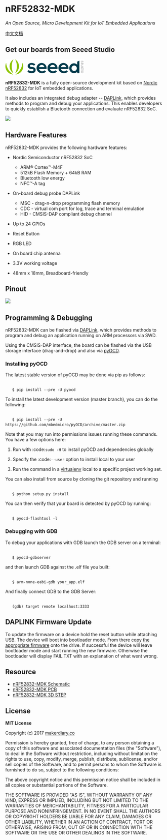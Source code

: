 # nRF52832-MDK

*An Open Source, Micro Development Kit for IoT Embedded Applications*

[中文文档](https://wiki.makerdiary.co/nrf52832-mdk)

## Get our boards from Seeed Studio

[![](/docs/img/seeed_logo_20170815.png)](https://www.seeedstudio.com/nRF52832-Micro-Development-Board-p-2992.html)

**nRF52832-MDK** is a fully open-source development kit based on [Nordic nRF52832](http://www.nordicsemi.com/eng/Products/Bluetooth-low-energy/nRF52832) for IoT embedded applications. 

It also includes an integrated debug adapter -- [DAPLink](https://github.com/mbedmicro/DAPLink/), which provides methods to program and debug your applications. This enables developers to quickly establish a Bluetooth connection and evaluate nRF52832 SoC.


![](https://img.makerdiary.co/wiki/nrf52832mdk/nrf52832-mdk-boardbox.jpg)

## Hardware Features

nRF52832-MDK provides the following hardware features:

* Nordic Semiconductor nRF52832 SoC
    * ARM® Cortex™-M4F
    * 512kB Flash Memory + 64kB RAM
    * Bluetooth low energy
    * NFC™-A tag

* On-board debug probe DAPLink
    * MSC - drag-n-drop programming flash memory
    * CDC - virtual com port for log, trace and terminal emulation
    * HID - CMSIS-DAP compliant debug channel

* Up to 24 GPIOs

* Reset Button

* RGB LED

* On board chip antenna

* 3.3V working voltage

* 48mm x 18mm, Breadboard-friendly


## Pinout

![](https://img.makerdiary.co/wiki/nrf52832mdk/nRF52832-PINOUT.png)


## Programming & Debugging

nRF52832-MDK can be flashed via [DAPLink](https://github.com/mbedmicro/DAPLink),
which provides methods to program and debug an application running on ARM processors via SWD. 

Using the CMSIS-DAP interface, the board can be flashed via the USB storage
interface (drag-and-drop) and also via [pyOCD](https://github.com/mbedmicro/pyOCD).


### Installing pyOCD


The latest stable version of pyOCD may be done via pip as follows:

```
   
   $ pip install --pre -U pyocd
```


To install the latest development version (master branch), you can do the following:


```
   
   $ pip install --pre -U https://github.com/mbedmicro/pyOCD/archive/master.zip
```

Note that you may run into permissions issues running these commands. You have a few options here:

  1. Run with :code:`sudo -H` to install pyOCD and dependencies globally

  2. Specify the :code:`--user` option to install local to your user

  3. Run the command in a [virtualenv](https://virtualenv.pypa.io/en/latest/) local to a specific project working set.

You can also install from source by cloning the git repository and running


```

   $ python setup.py install
```


You can then verify that your board is detected by pyOCD by running:

```

   $ pyocd-flashtool -l

```


### Debugging with GDB


To debug your applications with GDB launch the GDB server on a terminal:

```

   $ pyocd-gdbserver

```

and then launch GDB against the .elf file you built:


```

   $ arm-none-eabi-gdb your_app.elf
```

And finally connect GDB to the GDB Server:

```

   (gdb) target remote localhost:3333
```

## DAPLINK Firmware Update

To update the firmware on a device hold the reset button while attaching USB. The device will boot into bootloader mode. From there copy [the appropriate firmware](/bin/) onto the drive. If successful the device will leave bootloader mode and start running the new firmware. Otherwise the bootloader will display FAIL.TXT with an explanation of what went wrong.

## Resource

* [nRF52832-MDK Schematic](/docs/hardware/nRF52832-MDK_SCH_V1.0.pdf)
* [nRF52832-MDK PCB](/docs/hardware/nRF52832-MDK_PCB_V1.0.pdf)
* [nRF52832-MDK 3D STEP](/docs/hardware/nRF52832-MDK_3D_STEP.step)

## License

**MIT License**

Copyright (c) 2017 [makerdiary.co](https://makerdiary.co)

Permission is hereby granted, free of charge, to any person obtaining a copy
of this software and associated documentation files (the "Software"), to deal
in the Software without restriction, including without limitation the rights
to use, copy, modify, merge, publish, distribute, sublicense, and/or sell
copies of the Software, and to permit persons to whom the Software is
furnished to do so, subject to the following conditions:

The above copyright notice and this permission notice shall be included in all
copies or substantial portions of the Software.

THE SOFTWARE IS PROVIDED "AS IS", WITHOUT WARRANTY OF ANY KIND, EXPRESS OR
IMPLIED, INCLUDING BUT NOT LIMITED TO THE WARRANTIES OF MERCHANTABILITY,
FITNESS FOR A PARTICULAR PURPOSE AND NONINFRINGEMENT. IN NO EVENT SHALL THE
AUTHORS OR COPYRIGHT HOLDERS BE LIABLE FOR ANY CLAIM, DAMAGES OR OTHER
LIABILITY, WHETHER IN AN ACTION OF CONTRACT, TORT OR OTHERWISE, ARISING FROM,
OUT OF OR IN CONNECTION WITH THE SOFTWARE OR THE USE OR OTHER DEALINGS IN THE
SOFTWARE.
